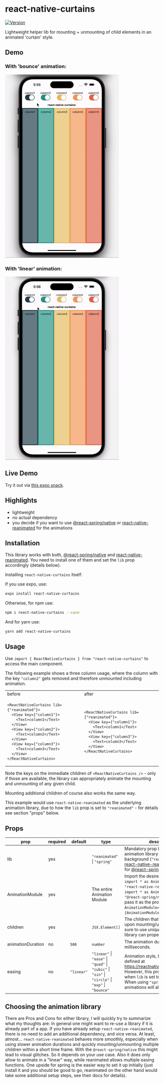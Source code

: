 # react-native-curtains

[![Version](https://img.shields.io/npm/v/react-native-curtains)](https://www.npmjs.com/package/react-native-curtains)

Lightweight helper lib for mounting + unmounting of child elements in an animated 'curtain' style.

## Demo

### With 'bounce' animation:

<img height="600" alt="react-native-curtains-demo-bounce-gif" src="documentation/gifs/react-native-curtains-bounce.gif" />

### With 'linear' animation:

<img height="600" alt="react-native-curtains-demo-linear-gif" src="documentation/gifs/react-native-curtains-linear.gif" />

## Live Demo
Try it out via [this expo snack](https://snack.expo.dev/@maks-io/react-native-curtains-demo?platform=web).

## Highlights

- lightweight
- no actual dependency
- you decide if you want to use <a href="https://www.npmjs.com/package/@react-spring/native">@react-spring/native</a> or <a href="https://www.npmjs.com/package/react-native-reanimated">react-native-reanimated</a> for the animations

## Installation

This library works with both, <a href="https://www.npmjs.com/package/@react-spring/native">@react-spring/native</a> and <a href="https://www.npmjs.com/package/react-native-reanimated">react-native-reanimated</a>. You need to install one of them and set the `lib` prop accordingly (details below).

Installing `react-native-curtains` itself:

If you use expo, use:

```bash
expo install react-native-curtains
```

Otherwise, for npm use:

```bash
npm i react-native-curtains --save
```

And for yarn use:

```bash
yarn add react-native-curtains
```

## Usage

Use `import { ReactNativeCurtains } from "react-native-curtains"` to access the main component.

The following example shows a three column usage, where the column with the key `"column2"` gets removed and therefore unmounted including animation.

<table>
<tr>
<td> before </td> <td> after </td>
</tr>
<tr>
<td>

```tsx
<ReactNativeCurtains lib={"reanimated"}>
  <View key={"column1"}>
    <Text>column1</Text>
  </View>
  <View key={"column2"}>
    <Text>column2</Text>
  </View>
  <View key={"column3"}>
    <Text>column3</Text>
  </View>
</ReactNativeCurtains>
```

</td>
<td>

```tsx
<ReactNativeCurtains lib={"reanimated"}>
  <View key={"column1"}>
    <Text>column1</Text>
  </View>
  <View key={"column3"}>
    <Text>column3</Text>
  </View>
</ReactNativeCurtains>
```

</td>
</tr></table>

Note the keys on the immediate children of `<ReactNativeCurtains />` - only if those are available, the library can appropriately animate the mounting and unmounting of any given child.

Mounting additional children of course also works the same way.

This example would use `react-native-reanimated` as the underlying animation library, due to how the `lib` prop is set to `"reanimated"` - for details see section "props" below.

## Props

| prop              | required | default    | type                                                                                                                          | description                                                                                                                                                                                                                                                                                  |
| ----------------- | -------- | ---------- | ----------------------------------------------------------------------------------------------------------------------------- |----------------------------------------------------------------------------------------------------------------------------------------------------------------------------------------------------------------------------------------------------------------------------------------------|
| lib               | yes      |            | `"reanimated"` &#124; `"spring"`                                                                                              | Mandatory prop to define the animation library used in the background (`"reanimated"` for <a href="https://www.npmjs.com/package/react-native-reanimated">react-native-reanimated</a>, `"spring"` for <a href="https://www.npmjs.com/package/@react-spring/native">@react-spring/native</a>) |
| AnimationModule   | yes      |            | The entire Animation Module                                                                                                   | Import the desired module via `import * as AnimationModule from "react-native-reanimated"` or `import * as AnimationModule from "@react-spring/native"` and then pass it as the prop's value, like `AnimationModule={AnimationModule}`.                                                      |
| children          | yes      |            | `JSX.Element[]`                                                                                                               | The children that will be animated upon mounting/unmounting. Make sure to use unique `key`s so that the library can properly do its job.                                                                                                                                                     |
| animationDuration | no       | `500`      | `number`                                                                                                                      | The animation duration in milliseconds.                                                                                                                                                                                                                                                      |
| easing            | no       | `"linear"` | `"linear"` &#124; `"ease"` &#124; `"quad"` &#124; `"cubic"` &#124; `"sin"` &#124; `"circle"` &#124; `"exp"` &#124; `"bounce"` | Animation style, based on functions defined at https://reactnative.dev/docs/easing. However, this prop is only allowed when `lib` is set to `"reanimated"`. When using `"spring"` the animations will always be linear.                                                                      |

## Choosing the animation library

There are Pros and Cons for either library, I will quickly try to summarize what my thoughts are:
In general one might want to re-use a library if it is already part of a app. If you have already setup `react-native-reanimated`, there is no need to add an additional dependency, and vice versa.
At least, almost... `react-native-reanimated` behaves more smoothly, especially when using slower animation durations and quickly mounting/unmounting multiple children within a short time frame. With the `@react-spring/native` this might lead to visual glitches.
So it depends on your use case. Also it does only allow to animate in a "linear" way, while reanimated allows multiple easing functions. One upside for spring is the easier way to set it up initially (just install it and you should be good to go, reanimated on the other hand would take some additional setup steps, see their docs for details).
